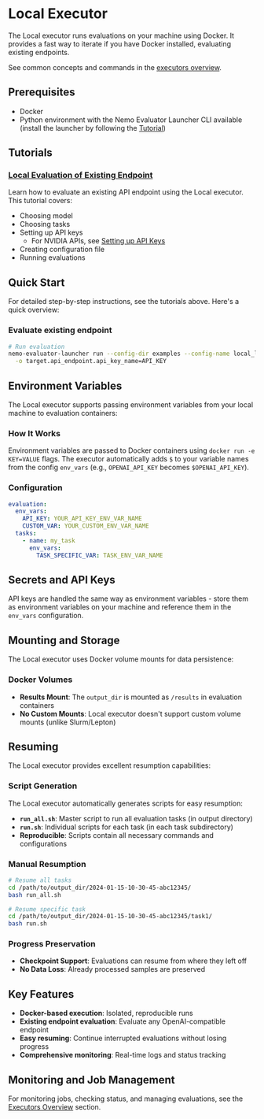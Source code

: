 # Local Executor

The Local executor runs evaluations on your machine using Docker. It provides a fast way to iterate if you have Docker installed, evaluating existing endpoints.

See common concepts and commands in the [executors overview](overview.md).

## Prerequisites
- Docker
- Python environment with the Nemo Evaluator Launcher CLI available (install the launcher by following the [Tutorial](../tutorial.md))


## Tutorials

### [Local Evaluation of Existing Endpoint](../tutorials/local-evaluation-of-existing-endpoint.md)
Learn how to evaluate an existing API endpoint using the Local executor. This tutorial covers:
- Choosing model
- Choosing tasks
- Setting up API keys
  - For NVIDIA APIs, see [Setting up API Keys](https://docs.omniverse.nvidia.com/guide-sdg/latest/setup.html#preview-and-set-up-an-api-key)
- Creating configuration file
- Running evaluations


## Quick Start

For detailed step-by-step instructions, see the tutorials above. Here's a quick overview:

### Evaluate existing endpoint
```bash
# Run evaluation
nemo-evaluator-launcher run --config-dir examples --config-name local_llama_3_1_8b_instruct \
  -o target.api_endpoint.api_key_name=API_KEY
```

## Environment Variables

The Local executor supports passing environment variables from your local machine to evaluation containers:

### How It Works
Environment variables are passed to Docker containers using `docker run -e KEY=VALUE` flags. The executor automatically adds `$` to your variable names from the config `env_vars` (e.g., `OPENAI_API_KEY` becomes `$OPENAI_API_KEY`).

### Configuration
```yaml
evaluation:
  env_vars:
    API_KEY: YOUR_API_KEY_ENV_VAR_NAME
    CUSTOM_VAR: YOUR_CUSTOM_ENV_VAR_NAME
  tasks:
    - name: my_task
      env_vars:
        TASK_SPECIFIC_VAR: TASK_ENV_VAR_NAME
```

## Secrets and API Keys

API keys are handled the same way as environment variables - store them as environment variables on your machine and reference them in the `env_vars` configuration.


## Mounting and Storage

The Local executor uses Docker volume mounts for data persistence:

### Docker Volumes
- **Results Mount**: The `output_dir` is mounted as `/results` in evaluation containers
- **No Custom Mounts**: Local executor doesn't support custom volume mounts (unlike Slurm/Lepton)


## Resuming

The Local executor provides excellent resumption capabilities:

### Script Generation
The Local executor automatically generates scripts for easy resumption:
- **`run_all.sh`**: Master script to run all evaluation tasks (in output directory)
- **`run.sh`**: Individual scripts for each task (in each task subdirectory)
- **Reproducible**: Scripts contain all necessary commands and configurations

### Manual Resumption
```bash
# Resume all tasks
cd /path/to/output_dir/2024-01-15-10-30-45-abc12345/
bash run_all.sh

# Resume specific task
cd /path/to/output_dir/2024-01-15-10-30-45-abc12345/task1/
bash run.sh
```

### Progress Preservation
- **Checkpoint Support**: Evaluations can resume from where they left off
- **No Data Loss**: Already processed samples are preserved

## Key Features
- **Docker-based execution**: Isolated, reproducible runs
- **Existing endpoint evaluation**: Evaluate any OpenAI-compatible endpoint
- **Easy resuming**: Continue interrupted evaluations without losing progress
- **Comprehensive monitoring**: Real-time logs and status tracking

## Monitoring and Job Management

For monitoring jobs, checking status, and managing evaluations, see the [Executors Overview](overview.md#job-management) section.